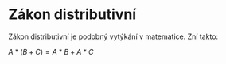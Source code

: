 # Zákon distributivní
Zákon distributivní je podobný vytýkání v matematice. Zní takto:

$A * (B + C) = A * B + A * C$
